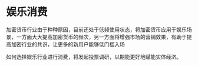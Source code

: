 # 娱乐消费

加密货币行业由于种种原因，目前还处于低频使用状态，将加密货币应用于娱乐场景，一方面大大提高加密货币的频次，另一方面将增强市场的营销效果，有助于提高加密行业的共识，让更多的新用户能够低门槛入场

如何选择娱乐行业进行消费，将发起投票调研，以期能更好地赋能实体经济。

